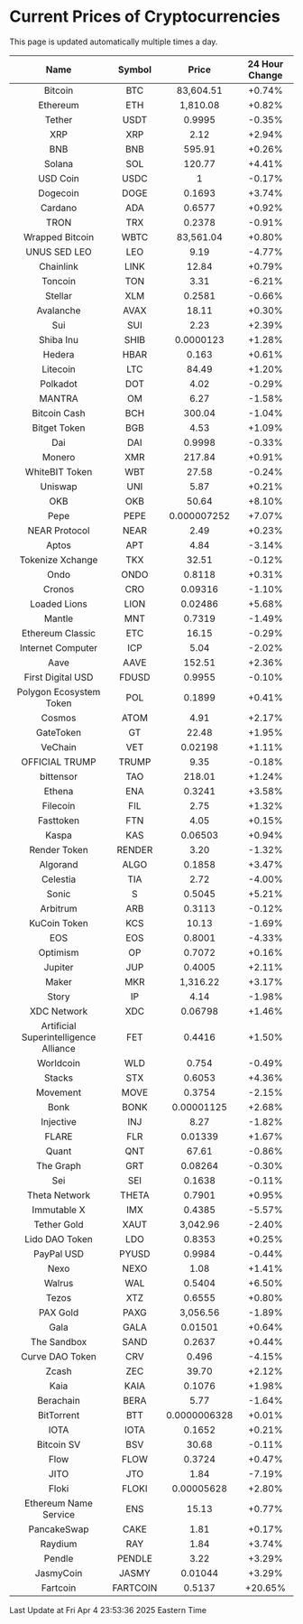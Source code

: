 # Current Prices of Cryptocurrencies
This page is updated automatically multiple times a day.

| Name | Symbol | Price | 24 Hour Change |
| :---: |:---:| :---: | :---: |
| Bitcoin | BTC | 83,604.51 | +0.74% |
| Ethereum | ETH | 1,810.08 | +0.82% |
| Tether | USDT | 0.9995 | -0.35% |
| XRP | XRP | 2.12 | +2.94% |
| BNB | BNB | 595.91 | +0.26% |
| Solana | SOL | 120.77 | +4.41% |
| USD Coin | USDC | 1 | -0.17% |
| Dogecoin | DOGE | 0.1693 | +3.74% |
| Cardano | ADA | 0.6577 | +0.92% |
| TRON | TRX | 0.2378 | -0.91% |
| Wrapped Bitcoin | WBTC | 83,561.04 | +0.80% |
| UNUS SED LEO | LEO | 9.19 | -4.77% |
| Chainlink | LINK | 12.84 | +0.79% |
| Toncoin | TON | 3.31 | -6.21% |
| Stellar | XLM | 0.2581 | -0.66% |
| Avalanche | AVAX | 18.11 | +0.30% |
| Sui | SUI | 2.23 | +2.39% |
| Shiba Inu | SHIB | 0.0000123 | +1.28% |
| Hedera | HBAR | 0.163 | +0.61% |
| Litecoin | LTC | 84.49 | +1.20% |
| Polkadot | DOT | 4.02 | -0.29% |
| MANTRA | OM | 6.27 | -1.58% |
| Bitcoin Cash | BCH | 300.04 | -1.04% |
| Bitget Token | BGB | 4.53 | +1.09% |
| Dai | DAI | 0.9998 | -0.33% |
| Monero | XMR | 217.84 | +0.91% |
| WhiteBIT Token | WBT | 27.58 | -0.24% |
| Uniswap | UNI | 5.87 | +0.21% |
| OKB | OKB | 50.64 | +8.10% |
| Pepe | PEPE | 0.000007252 | +7.07% |
| NEAR Protocol | NEAR | 2.49 | +0.23% |
| Aptos | APT | 4.84 | -3.14% |
| Tokenize Xchange | TKX | 32.51 | -0.12% |
| Ondo | ONDO | 0.8118 | +0.31% |
| Cronos | CRO | 0.09316 | -1.10% |
| Loaded Lions | LION | 0.02486 | +5.68% |
| Mantle | MNT | 0.7319 | -1.49% |
| Ethereum Classic | ETC | 16.15 | -0.29% |
| Internet Computer | ICP | 5.04 | -2.02% |
| Aave | AAVE | 152.51 | +2.36% |
| First Digital USD | FDUSD | 0.9955 | -0.10% |
| Polygon Ecosystem Token | POL | 0.1899 | +0.41% |
| Cosmos | ATOM | 4.91 | +2.17% |
| GateToken | GT | 22.48 | +1.95% |
| VeChain | VET | 0.02198 | +1.11% |
| OFFICIAL TRUMP | TRUMP | 9.35 | -0.18% |
| bittensor | TAO | 218.01 | +1.24% |
| Ethena | ENA | 0.3241 | +3.58% |
| Filecoin | FIL | 2.75 | +1.32% |
| Fasttoken | FTN | 4.05 | +0.15% |
| Kaspa | KAS | 0.06503 | +0.94% |
| Render Token | RENDER | 3.20 | -1.32% |
| Algorand | ALGO | 0.1858 | +3.47% |
| Celestia | TIA | 2.72 | -4.00% |
| Sonic | S | 0.5045 | +5.21% |
| Arbitrum | ARB | 0.3113 | -0.12% |
| KuCoin Token | KCS | 10.13 | -1.69% |
| EOS | EOS | 0.8001 | -4.33% |
| Optimism | OP | 0.7072 | +0.16% |
| Jupiter | JUP | 0.4005 | +2.11% |
| Maker | MKR | 1,316.22 | +3.17% |
| Story | IP | 4.14 | -1.98% |
| XDC Network | XDC | 0.06798 | +1.46% |
| Artificial Superintelligence Alliance | FET | 0.4416 | +1.50% |
| Worldcoin | WLD | 0.754 | -0.49% |
| Stacks | STX | 0.6053 | +4.36% |
| Movement | MOVE | 0.3754 | -2.15% |
| Bonk | BONK | 0.00001125 | +2.68% |
| Injective | INJ | 8.27 | -1.82% |
| FLARE | FLR | 0.01339 | +1.67% |
| Quant | QNT | 67.61 | -0.86% |
| The Graph | GRT | 0.08264 | -0.30% |
| Sei | SEI | 0.1638 | -0.11% |
| Theta Network | THETA | 0.7901 | +0.95% |
| Immutable X | IMX | 0.4385 | -5.57% |
| Tether Gold | XAUT | 3,042.96 | -2.40% |
| Lido DAO Token | LDO | 0.8353 | +0.25% |
| PayPal USD | PYUSD | 0.9984 | -0.44% |
| Nexo | NEXO | 1.08 | +1.41% |
| Walrus | WAL | 0.5404 | +6.50% |
| Tezos | XTZ | 0.6555 | +0.80% |
| PAX Gold | PAXG | 3,056.56 | -1.89% |
| Gala | GALA | 0.01501 | +0.64% |
| The Sandbox | SAND | 0.2637 | +0.44% |
| Curve DAO Token | CRV | 0.496 | -4.15% |
| Zcash | ZEC | 39.70 | +2.12% |
| Kaia | KAIA | 0.1076 | +1.98% |
| Berachain | BERA | 5.77 | -1.64% |
| BitTorrent | BTT | 0.0000006328 | +0.01% |
| IOTA | IOTA | 0.1652 | +0.21% |
| Bitcoin SV | BSV | 30.68 | -0.11% |
| Flow | FLOW | 0.3724 | +0.47% |
| JITO | JTO | 1.84 | -7.19% |
| Floki | FLOKI | 0.00005628 | +2.80% |
| Ethereum Name Service | ENS | 15.13 | +0.77% |
| PancakeSwap | CAKE | 1.81 | +0.17% |
| Raydium | RAY | 1.84 | +3.74% |
| Pendle | PENDLE | 3.22 | +3.29% |
| JasmyCoin | JASMY | 0.01044 | +3.29% |
| Fartcoin | FARTCOIN | 0.5137 | +20.65% |

Last Update at Fri Apr  4 23:53:36 2025 Eastern Time